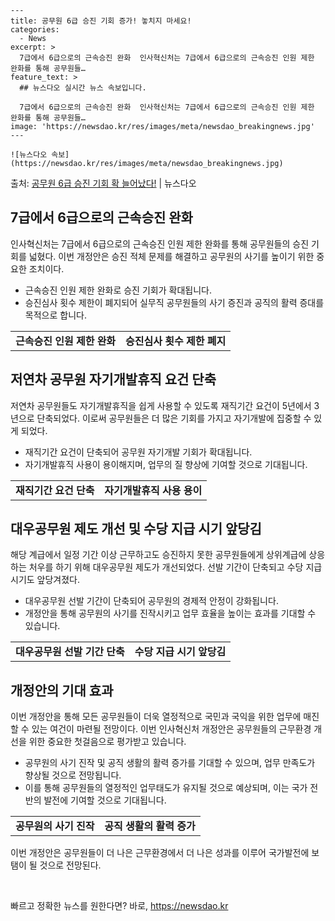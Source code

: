     ---
    title: 공무원 6급 승진 기회 증가! 놓치지 마세요!
    categories:
      - News
    excerpt: >
      7급에서 6급으로의 근속승진 완화  인사혁신처는 7급에서 6급으로의 근속승진 인원 제한 완화를 통해 공무원들…
    feature_text: >
      ## 뉴스다오 실시간 뉴스 속보입니다.
    
      7급에서 6급으로의 근속승진 완화  인사혁신처는 7급에서 6급으로의 근속승진 인원 제한 완화를 통해 공무원들…
    image: 'https://newsdao.kr/res/images/meta/newsdao_breakingnews.jpg'
    ---
    
    ![뉴스다오 속보](https://newsdao.kr/res/images/meta/newsdao_breakingnews.jpg)

<p>출처: <a href="https://newsdao.kr/4418" rel="dofollow">공무원 6급 승진 기회 확 늘어났다!</a> | 뉴스다오</p>

<h2 data-ke-size="size26">7급에서 6급으로의 근속승진 완화</h2>
<p data-ke-size="size16">인사혁신처는 7급에서 6급으로의 근속승진 인원 제한 완화를 통해 공무원들의 승진 기회를 넓혔다. 이번 개정안은 승진 적체 문제를 해결하고 공무원의 사기를 높이기 위한 중요한 조치이다.</p>
<ul>
    <li>근속승진 인원 제한 완화로 승진 기회가 확대됩니다.</li>
    <li>승진심사 횟수 제한이 폐지되어 실무직 공무원들의 사기 증진과 공직의 활력 증대를 목적으로 합니다.</li>
</ul>
<table>
    <tr>
        <td style="text-align: center; height: 17px;"><b>근속승진 인원 제한 완화</b></td>
        <td style="text-align: center; height: 17px;"><b>승진심사 횟수 제한 폐지</b></td>
    </tr>
</table>

<h2 data-ke-size="size26">저연차 공무원 자기개발휴직 요건 단축</h2>
<p data-ke-size="size16">저연차 공무원들도 자기개발휴직을 쉽게 사용할 수 있도록 재직기간 요건이 5년에서 3년으로 단축되었다. 이로써 공무원들은 더 많은 기회를 가지고 자기개발에 집중할 수 있게 되었다.</p>
<ul>
    <li>재직기간 요건이 단축되어 공무원 자기개발 기회가 확대됩니다.</li>
    <li>자기개발휴직 사용이 용이해지며, 업무의 질 향상에 기여할 것으로 기대됩니다.</li>
</ul>
<table>
    <tr>
        <td style="text-align: center; height: 17px;"><b>재직기간 요건 단축</b></td>
        <td style="text-align: center; height: 17px;"><b>자기개발휴직 사용 용이</b></td>
    </tr>
</table>

<h2 data-ke-size="size26">대우공무원 제도 개선 및 수당 지급 시기 앞당김</h2>
<p data-ke-size="size16">해당 계급에서 일정 기간 이상 근무하고도 승진하지 못한 공무원들에게 상위계급에 상응하는 처우를 하기 위해 대우공무원 제도가 개선되었다. 선발 기간이 단축되고 수당 지급 시기도 앞당겨졌다.</p>
<ul>
    <li>대우공무원 선발 기간이 단축되어 공무원의 경제적 안정이 강화됩니다.</li>
    <li>개정안을 통해 공무원의 사기를 진작시키고 업무 효율을 높이는 효과를 기대할 수 있습니다.</li>
</ul>
<table>
    <tr>
        <td style="text-align: center; height: 17px;"><b>대우공무원 선발 기간 단축</b></td>
        <td style="text-align: center; height: 17px;"><b>수당 지급 시기 앞당김</b></td>
    </tr>
</table>

<h2 data-ke-size="size26">개정안의 기대 효과</h2>
<p data-ke-size="size16">이번 개정안을 통해 모든 공무원들이 더욱 열정적으로 국민과 국익을 위한 업무에 매진할 수 있는 여건이 마련될 전망이다. 이번 인사혁신처 개정안은 공무원들의 근무환경 개선을 위한 중요한 첫걸음으로 평가받고 있습니다.</p>
<ul>
    <li>공무원의 사기 진작 및 공직 생활의 활력 증가를 기대할 수 있으며, 업무 만족도가 향상될 것으로 전망됩니다.</li>
    <li>이를 통해 공무원들의 열정적인 업무태도가 유지될 것으로 예상되며, 이는 국가 전반의 발전에 기여할 것으로 기대됩니다.</li>
</ul>
<table>
    <tr>
        <td style="text-align: center; height: 17px;"><b>공무원의 사기 진작</b></td>
        <td style="text-align: center; height: 17px;"><b>공직 생활의 활력 증가</b></td>
    </tr>
</table>
<p data-ke-size="size16">이번 개정안은 공무원들이 더 나은 근무환경에서 더 나은 성과를 이루어 국가발전에 보탬이 될 것으로 전망된다.</p>
<p data-ke-size="size16">&nbsp;</p> 

빠르고 정확한 뉴스를 원한다면? 바로, <a href="https://newsdao.kr" rel="dofollow">https://newsdao.kr</a>


    

